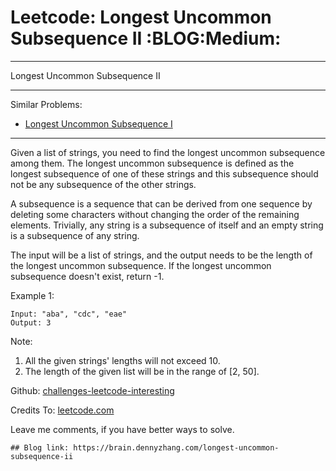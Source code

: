 # Leetcode: Longest Uncommon Subsequence II     :BLOG:Medium:


---

Longest Uncommon Subsequence II  

---

Similar Problems:  
-   [Longest Uncommon Subsequence I](https://brain.dennyzhang.com/longest-uncommon-subsequence-i)

---

Given a list of strings, you need to find the longest uncommon subsequence among them. The longest uncommon subsequence is defined as the longest subsequence of one of these strings and this subsequence should not be any subsequence of the other strings.  

A subsequence is a sequence that can be derived from one sequence by deleting some characters without changing the order of the remaining elements. Trivially, any string is a subsequence of itself and an empty string is a subsequence of any string.  

The input will be a list of strings, and the output needs to be the length of the longest uncommon subsequence. If the longest uncommon subsequence doesn't exist, return -1.  

Example 1:  

    Input: "aba", "cdc", "eae"
    Output: 3

Note:  

1.  All the given strings' lengths will not exceed 10.
2.  The length of the given list will be in the range of [2, 50].

Github: [challenges-leetcode-interesting](https://github.com/DennyZhang/challenges-leetcode-interesting/tree/master/longest-uncommon-subsequence-ii)  

Credits To: [leetcode.com](https://leetcode.com/problems/longest-uncommon-subsequence-ii/description/)  

Leave me comments, if you have better ways to solve.  

    ## Blog link: https://brain.dennyzhang.com/longest-uncommon-subsequence-ii